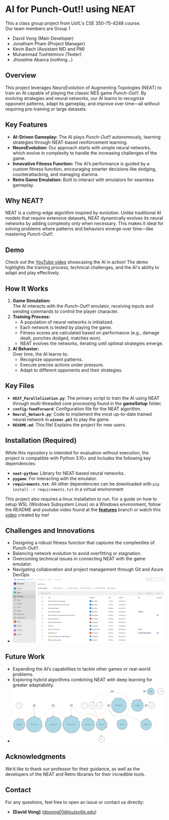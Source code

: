 # **AI for Punch-Out!! using NEAT**

This a class group project from UofL's CSE 350-75-4248 course.<br>
Our team members are Group 1<br>
- David Vong (Main Developer)
- Jonatham Pham (Project Manager)
- Kevin Bach (Assistant MD and PM)
- Muhammad Toshtemirov (Tester)
- Jhoseline Abarca (nothing...)


## **Overview**  
This project leverages NeuroEvolution of Augmenting Topologies (NEAT) to train an AI capable of playing the classic NES game *Punch-Out!!*. By evolving strategies and neural networks, our AI learns to recognize opponent patterns, adapt its gameplay, and improve over time—all without requiring pre-training or large datasets.  

## **Key Features**  
- **AI-Driven Gameplay:** The AI plays *Punch-Out!!* autonomously, learning strategies through NEAT-based reinforcement learning.  
- **NeuroEvolution:** Our approach starts with simple neural networks, which evolve in complexity to handle the increasing challenges of the game.  
- **Innovative Fitness Function:** The AI’s performance is guided by a custom fitness function, encouraging smarter decisions like dodging, counterattacking, and managing stamina.  
- **Retro Game Emulation:** Built to interact with emulators for seamless gameplay.  

## **Why NEAT?**  
NEAT is a cutting-edge algorithm inspired by evolution. Unlike traditional AI models that require extensive datasets, NEAT dynamically evolves its neural networks by adding complexity only when necessary. This makes it ideal for solving problems where patterns and behaviors emerge over time—like mastering *Punch-Out!!*.  

## **Demo**  
Check out the [YouTube video](https://youtu.be/Ip3LPCP3ccA) showcasing the AI in action! The demo highlights the training process, technical challenges, and the AI's ability to adapt and play effectively.  

## **How It Works**  
1. **Game Simulation:**  
   The AI interacts with the *Punch-Out!!* emulator, receiving inputs and sending commands to control the player character.  
2. **Training Process:**  
   - A population of neural networks is initialized.  
   - Each network is tested by playing the game.  
   - Fitness scores are calculated based on performance (e.g., damage dealt, punches dodged, matches won).  
   - NEAT evolves the networks, iterating until optimal strategies emerge.  
3. **AI Behavior:**  
   Over time, the AI learns to:  
   - Recognize opponent patterns.  
   - Execute precise actions under pressure.  
   - Adapt to different opponents and their strategies.  

## **Key Files**  
- **`NEAT_Parallelization.py`**: The primary script to train the AI using NEAT through multi-threaded core processing found in the **gameSetup** folder.
- **`config-feedforward`**: Configuration file for the NEAT algorithm.  
- **`Neural_Network.py`**: Code to implement the most up-to-date trained neural network in **`winner.pkl`** to play the game.
- **`README.md`**: This file! Explains the project for new users.  

## **Installation (Required)**  
While this repository is intended for evaluation without execution, the project is compatible with Python 3.10+ and includes the following key dependencies:  
- **`neat-python`**: Library for NEAT-based neural networks.  
- **`pygame`**: For interacting with the emulator.  
- **`requirements.txt`**: All other dependencies can be downloaded with `pip install -r requirements.txt` in a virtual environment

This project also requires a linux installation to run. For a guide on how to setup WSL (Windows Subsystem Linux) on a Windows environment, follow the README and youtube video found at the [**features**](https://github.com/dvong1/PunchOut-RL/tree/features) branch or watch this [video](https://youtu.be/h5RGrSQpR2E) created by me!


## **Challenges and Innovations**  
- Designing a robust fitness function that captures the complexities of *Punch-Out!!*.  
- Balancing network evolution to avoid overfitting or stagnation.  
- Overcoming technical issues in connecting NEAT with the game emulator.
- Navigating collaboration and project management through Git and Azure DevOps
- ![Azure DevOps Board](assets/ADO.PNG)

## **Future Work**  
- Expanding the AI’s capabilities to tackle other games or real-world problems.  
- Exploring hybrid algorithms combining NEAT with deep learning for greater adaptability.
- ![Neural Network Graph](assets/Digraph.gv.png)

## **Acknowledgments**  
We’d like to thank our professor for their guidance, as well as the developers of the NEAT and Retro libraries for their incredible tools.  

## **Contact**  
For any questions, feel free to open an issue or contact us directly:  
- **[David Vong]** (dpvong01@louisville.edu)  

